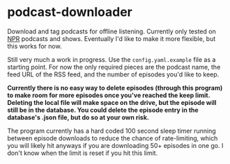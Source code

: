 # podcast-downloader
Download and tag podcasts for offline listening. Currently only tested on [NPR](https://www.npr.org/podcasts-and-shows/) podcasts and shows. Eventually I'd like to make it more flexible, but this works for now.

Still very much a work in progress. Use the `config.yaml.example` file as a starting point. For now the only required pieces are the podcast name, the feed URL of the RSS feed, and the number of episodes you'd like to keep.

**Currently there is no easy way to delete episodes (through this program) to make room for more episodes once you've reached the keep limit. Deleting the local file will make space on the drive, but the episode will still be in the database. You could delete the episode entry in the database's .json file, but do so at your own risk.** 

The program currently has a hard coded 100 second sleep timer running between episode downloads to reduce the chance of rate-limiting, which you will likely hit anyways if you are downloading 50+ episodes in one go. I don't know when the limit is reset if you hit this limit.